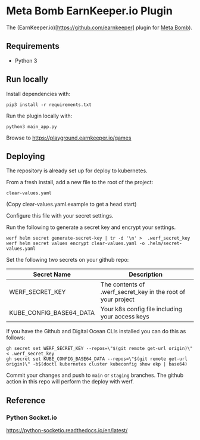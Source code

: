 # Meta Bomb EarnKeeper.io Plugin

The (EarnKeeper.io)[https://github.com/earnkeeper] plugin for [Meta Bomb](https://metabomb.io/)).

## Requirements

- Python 3

## Run locally

Install dependencies with:

```
pip3 install -r requirements.txt
```

Run the plugin locally with:

```
python3 main_app.py
```

Browse to https://playground.earnkeeper.io/games

## Deploying

The repository is already set up for deploy to kubernetes.

From a fresh install, add a new file to the root of the project:

```
clear-values.yaml
```

(Copy clear-values.yaml.example to get a head start)

Configure this file with your secret settings.

Run the following to generate a secret key and encrypt your settings.

```
werf helm secret generate-secret-key | tr -d '\n' >  .werf_secret_key
werf helm secret values encrypt clear-values.yaml -o .helm/secret-values.yaml
```

Set the following two secrets on your github repo:

| Secret Name             | Description                                                  |
| ----------------------- | ------------------------------------------------------------ |
| WERF_SECRET_KEY         | The contents of .werf_secret_key in the root of your project |
| KUBE_CONFIG_BASE64_DATA | Your k8s config file including your access keys              |

If you have the Github and Digital Ocean CLIs installed you can do this as follows:

```
gh secret set WERF_SECRET_KEY --repos=\"$(git remote get-url origin)\" < .werf_secret_key
gh secret set KUBE_CONFIG_BASE64_DATA --repos=\"$(git remote get-url origin)\" -b$(doctl kubernetes cluster kubeconfig show ekp | base64)
```

Commit your changes and push to `main` or `staging` branches. The github action in this repo will perform the deploy with werf.

## Reference

### Python Socket.io

https://python-socketio.readthedocs.io/en/latest/
